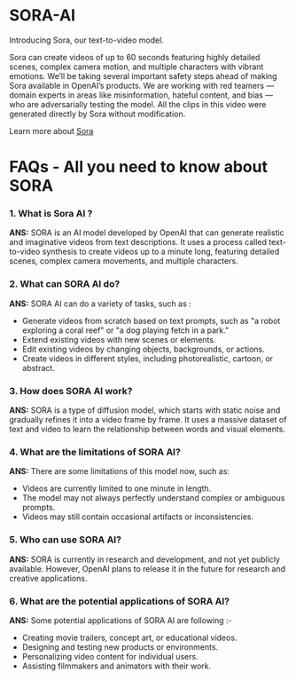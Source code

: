 # SORA-AI
Introducing Sora, our text-to-video model.

Sora can create videos of up to 60 seconds featuring highly detailed scenes, complex camera motion, and multiple characters with vibrant emotions.
We’ll be taking several important safety steps ahead of making Sora available in OpenAI’s products. We are working with red teamers — domain experts in areas like misinformation, hateful content, and bias — who are adversarially testing the model.
All the clips in this video were generated directly by Sora without modification.

Learn more about [Sora](https://openai.com/sora)

# FAQs - All you need to know about SORA

### 1. What is Sora AI ?
**ANS:** SORA is an AI model developed by OpenAI that can generate realistic and imaginative videos from text descriptions. It uses a process called text-to-video synthesis to create videos up to a minute long, featuring detailed scenes, complex camera movements, and multiple characters.

### 2. What can SORA AI do?
**ANS:** SORA AI can do a variety of tasks, such as :
- Generate videos from scratch based on text prompts, such as "a robot exploring a coral reef" or "a dog playing fetch in a park."
- Extend existing videos with new scenes or elements.
- Edit existing videos by changing objects, backgrounds, or actions.
- Create videos in different styles, including photorealistic, cartoon, or abstract.

### 3. How does SORA AI work?
**ANS:** SORA is a type of diffusion model, which starts with static noise and gradually refines it into a video frame by frame. It uses a massive dataset of text and video to learn the relationship between words and visual elements.

### 4. What are the limitations of SORA AI?
**ANS:** There are some limitations of this model now, such as:
- Videos are currently limited to one minute in length.
- The model may not always perfectly understand complex or ambiguous prompts.
- Videos may still contain occasional artifacts or inconsistencies.

### 5. Who can use SORA AI?
**ANS:** SORA is currently in research and development, and not yet publicly available. However, OpenAI plans to release it in the future for research and creative applications.

### 6. What are the potential applications of SORA AI?
**ANS:** Some potential applications of SORA AI are following :- 
- Creating movie trailers, concept art, or educational videos.
- Designing and testing new products or environments.
- Personalizing video content for individual users.
 - Assisting filmmakers and animators with their work.

